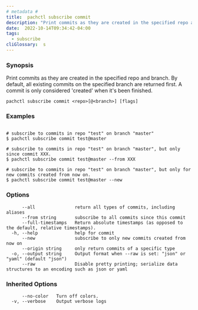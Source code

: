 ```yaml
---
# metadata # 
title:  pachctl subscribe commit
description: "Print commits as they are created in the specified repo and branch.  By default, all existing commits on the specified branch are returned first.  A commit is only considered 'created' when it's been finished."
date:  2022-10-14T09:34:42-04:00
tags:
  - subscribe
cliGlossary:  s
---
```


### Synopsis

Print commits as they are created in the specified repo and branch.  By default, all existing commits on the specified branch are returned first.  A commit is only considered 'created' when it's been finished.

```
pachctl subscribe commit <repo>[@<branch>] [flags]
```

### Examples

```

# subscribe to commits in repo "test" on branch "master"
$ pachctl subscribe commit test@master

# subscribe to commits in repo "test" on branch "master", but only since commit XXX.
$ pachctl subscribe commit test@master --from XXX

# subscribe to commits in repo "test" on branch "master", but only for new commits created from now on.
$ pachctl subscribe commit test@master --new
```

### Options

```
      --all               return all types of commits, including aliases
      --from string       subscribe to all commits since this commit
      --full-timestamps   Return absolute timestamps (as opposed to the default, relative timestamps).
  -h, --help              help for commit
      --new               subscribe to only new commits created from now on
      --origin string     only return commits of a specific type
  -o, --output string     Output format when --raw is set: "json" or "yaml" (default "json")
      --raw               Disable pretty printing; serialize data structures to an encoding such as json or yaml
```

### Inherited Options

```
      --no-color   Turn off colors.
  -v, --verbose    Output verbose logs
```

